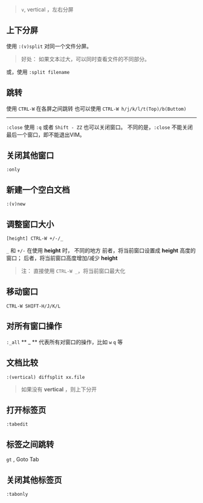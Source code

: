 ﻿> `v`, vertical ，左右分屏


上下分屏
------
使用 `:(v)split` 对同一个文件分屏。
> 好处：
如果文本过大，可以同时查看文件的不同部分。

或，使用 `:split filename`

跳转
----
使用 `CTRL-W` 在各屏之间跳转
也可以使用 `CTRL-W h/j/k/l/t(Top)/b(Buttom)`

-----
`:close`
使用 `:q` 或者 `Shift - ZZ` 也可以关闭窗口。
不同的是，`:close` 不能关闭最后一个窗口，即不能退出VIM。

关闭其他窗口
----
`:only`

新建一个空白文档
----
`:(v)new`

调整窗口大小
----
`[height] CTRL-W +/-/_`

`_` 和 `+/-` 在使用 **height** 时， 不同的地方
前者，将当前窗口设置成 **height** 高度的窗口；
后者，将当前窗口高度增加/减少 **height** 

> 注：
直接使用 `CTRL-W _`，将当前窗口最大化

移动窗口
----
`CTRL-W SHIFT-H/J/K/L`

对所有窗口操作
----
`:_all`
** _ ** 代表所有对窗口的操作，比如 `w` `q` 等

文档比较
----
`:(vertical) diffsplit xx.file`
> 如果没有 **vertical** ，则上下分开 

打开标签页
----
`:tabedit`

标签之间跳转
----
`gt` , Goto Tab

关闭其他标签页
----
`:tabonly`
